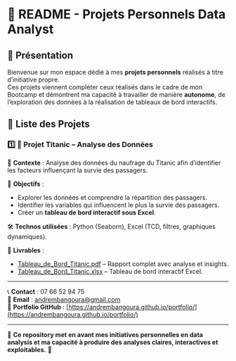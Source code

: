 # 📌 README - Projets Personnels Data Analyst

## 📌 Présentation
Bienvenue sur mon espace dédié à mes **projets personnels** réalisés à titre d’initiative propre.  
Ces projets viennent compléter ceux réalisés dans le cadre de mon Bootcamp et démontrent ma capacité à travailler de manière **autonome**, de l’exploration des données à la réalisation de tableaux de bord interactifs.

## 📂 Liste des Projets

### 1️⃣ **🚢 Projet Titanic – Analyse des Données**
📌 **Contexte** : Analyse des données du naufrage du Titanic afin d’identifier les facteurs influençant la survie des passagers.

🎯 **Objectifs** :
- Explorer les données et comprendre la répartition des passagers.
- Identifier les variables qui influencent le plus la survie des passagers.
- Créer un **tableau de bord interactif sous Excel**.

🛠️ **Technos utilisées** : Python (Seaborn), Excel (TCD, filtres, graphiques dynamiques).

📑 **Livrables** :  
- [Tableau_de_Bord_Titanic.pdf](https://github.com/AndreMBangoura/MyProjectData/blob/main/Projet_Titanic/Tableau_de_Bord_Titanic.pdf) – Rapport complet avec analyse et insights.  
- [Tableau_de_Bord_Titanic.xlsx](https://github.com/AndreMBangoura/MyProjectData/blob/main/Projet_Titanic/Tableau_de_Bord_Titanic.xlsx) – Tableau de bord interactif Excel.

---

📞 **Contact** : 07 66 52 94 75  
📧 **Email** : andrembangoura@gmail.com  
📌 **Portfolio GitHub** : [https://andrembangoura.github.io/portfolio/](https://andrembangoura.github.io/portfolio/)

---
🎯 **Ce repository met en avant mes initiatives personnelles en data analysis et ma capacité à produire des analyses claires, interactives et exploitables.** 🚀
